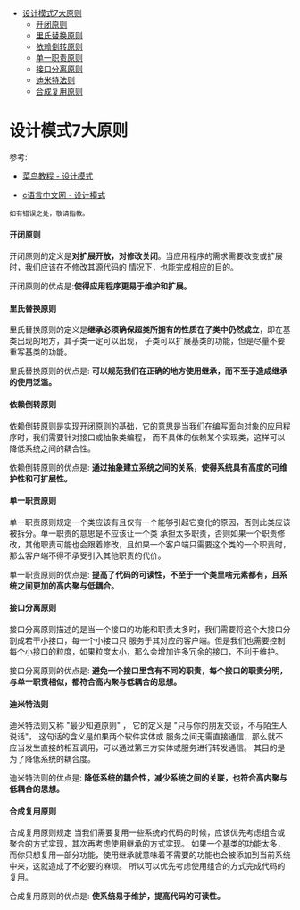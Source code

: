 <!-- TOC -->

   * [设计模式7大原则](#设计模式7大原则)
      * [开闭原则](#开闭原则)
      * [里氏替换原则](#里氏替换原则)
      * [依赖倒转原则](#依赖倒转原则)
      * [单一职责原则](#单一职责原则)
      * [接口分离原则](#接口分离原则)
      * [迪米特法则](#迪米特法则)
      * [合成复用原则](#合成复用原则)

<!-- /TOC -->


# 设计模式7大原则

参考: 
- [菜鸟教程 - 设计模式](https://www.runoob.com/design-pattern/design-pattern-tutorial.html)

- [c语言中文网 - 设计模式](http://c.biancheng.net/view/1317.html) 


````text
如有错误之处，敬请指教。
````

#### 开闭原则
开闭原则的定义是**对扩展开放，对修改关闭**。当应用程序的需求需要改变或扩展时，我们应该在不修改其源代码的
情况下，也能完成相应的目的。

开闭原则的优点是:**使得应用程序更易于维护和扩展。**


#### 里氏替换原则
里氏替换原则的定义是**继承必须确保超类所拥有的性质在子类中仍然成立**，即在基类出现的地方，其子类一定可以出现，
子类可以扩展基类的功能，但是尽量不要重写基类的功能。

里氏替换原则的优点是: **可以规范我们在正确的地方使用继承，而不至于造成继承的使用泛滥。**


#### 依赖倒转原则
依赖倒转原则是实现开闭原则的基础，它的意思是当我们在编写面向对象的应用程序时，我们需要针对接口或抽象类编程，
而不具体的依赖某个实现类，这样可以降低系统之间的耦合性。

依赖倒转原则的优点是: **通过抽象建立系统之间的关系，使得系统具有高度的可维护性和可扩展性。**


#### 单一职责原则
单一职责原则规定一个类应该有且仅有一个能够引起它变化的原因，否则此类应该被拆分。单一职责的意思是不应该让一个类
承担太多职责，否则如果一个职责修改，其他职责可能也会跟着修改，且如果一个客户端只需要这个类的一个职责时，
那么客户端不得不承受引入其他职责的代价。

单一职责原则的优点是: **提高了代码的可读性，不至于一个类里啥元素都有，且系统之间更加的高内聚与低耦合。**


#### 接口分离原则
接口分离原则描述的是当一个接口的功能和职责太多时，我们需要将这个大接口分割成若干小接口，每一个小接口只
服务于其对应的客户端。但是我们也需要控制每个小接口的粒度，如果粒度太小，那么会增加许多冗余的接口，不利于维护。

接口分离原则的优点是: **避免一个接口里含有不同的职责，每个接口的职责分明，与单一职责相似，都符合高内聚与低耦合的思想。**


#### 迪米特法则
迪米特法则又称 "最少知道原则" ， 它的定义是 "只与你的朋友交谈，不与陌生人说话"， 这句话的含义是如果两个软件实体或
服务之间无需直接通信，那么就不应当发生直接的相互调用，可以通过第三方实体或服务进行转发通信。
其目的是为了降低系统的耦合度。

迪米特法则的优点是: **降低系统的耦合性，减少系统之间的关联，也符合高内聚与低耦合的思想。**


#### 合成复用原则
合成复用原则规定 当我们需要复用一些系统的代码的时候，应该优先考虑组合或聚合的方式实现，其次再考虑使用继承的方式实现。
如果一个基类的功能太多，而你只想复用一部分功能，使用继承就意味着不需要的功能也会被添加到当前系统中来，这就造成了不必要的麻烦。
所以可以优先考虑使用组合的方式完成代码的复用。

合成复用原则的优点是: **使系统易于维护，提高代码的可读性。**
